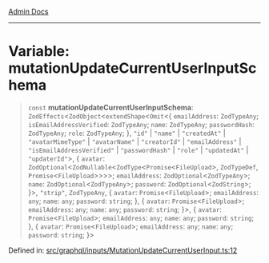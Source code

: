 [Admin Docs](/)

***

# Variable: mutationUpdateCurrentUserInputSchema

> `const` **mutationUpdateCurrentUserInputSchema**: `ZodEffects`\<`ZodObject`\<`extendShape`\<`Omit`\<\{ `emailAddress`: `ZodTypeAny`; `isEmailAddressVerified`: `ZodTypeAny`; `name`: `ZodTypeAny`; `passwordHash`: `ZodTypeAny`; `role`: `ZodTypeAny`; \}, `"id"` \| `"name"` \| `"createdAt"` \| `"avatarMimeType"` \| `"avatarName"` \| `"creatorId"` \| `"emailAddress"` \| `"isEmailAddressVerified"` \| `"passwordHash"` \| `"role"` \| `"updatedAt"` \| `"updaterId"`\>, \{ `avatar`: `ZodOptional`\<`ZodNullable`\<`ZodType`\<`Promise`\<`FileUpload`\>, `ZodTypeDef`, `Promise`\<`FileUpload`\>\>\>\>; `emailAddress`: `ZodOptional`\<`ZodTypeAny`\>; `name`: `ZodOptional`\<`ZodTypeAny`\>; `password`: `ZodOptional`\<`ZodString`\>; \}\>, `"strip"`, `ZodTypeAny`, \{ `avatar`: `Promise`\<`FileUpload`\>; `emailAddress`: `any`; `name`: `any`; `password`: `string`; \}, \{ `avatar`: `Promise`\<`FileUpload`\>; `emailAddress`: `any`; `name`: `any`; `password`: `string`; \}\>, \{ `avatar`: `Promise`\<`FileUpload`\>; `emailAddress`: `any`; `name`: `any`; `password`: `string`; \}, \{ `avatar`: `Promise`\<`FileUpload`\>; `emailAddress`: `any`; `name`: `any`; `password`: `string`; \}\>

Defined in: [src/graphql/inputs/MutationUpdateCurrentUserInput.ts:12](https://github.com/NishantSinghhhhh/talawa-api/blob/3b12506812825c5581bdb63c64252031697d198c/src/graphql/inputs/MutationUpdateCurrentUserInput.ts#L12)
